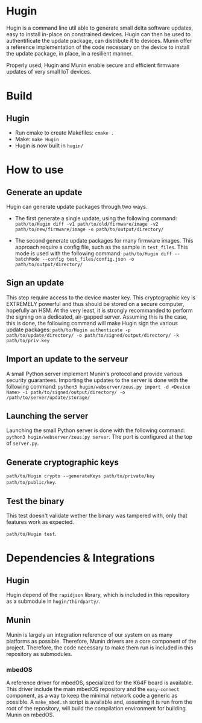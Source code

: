 # Hugin

Hugin is a command line util able to generate small delta software updates, easy to install in-place on constrained devices. Hugin can then be used to authentificate the update package, can distribute it to devices. Munin offer a reference implementation of the code necessary on the device to install the update package, in place, in a resilient manner.

Properly used, Hugin and Munin enable secure and efficient firmware updates of very small IoT devices.

# Build

## Hugin

- Run cmake to create Makefiles: `cmake .`
- Make: `make Hugin`
- Hugin is now built in `hugin/`

# How to use

## Generate an update

Hugin can generate update packages through two ways.

- The first generate a single update, using the following command: `path/to/Hugin diff -v1 path/to/old/firmware/image -v2 path/to/new/firmware/image -o path/to/output/directory/`

- The second generate update packages for many firmware images. This approach require a config file, such as the sample in `test_files`. This mode is used with the following command: `path/to/Hugin diff --batchMode --config test_files/config.json -o path/to/output/directory/`

## Sign an update

This step require access to the device master key. This cryptographic key is EXTREMELY powerful and thus should be stored on a secure computer, hopefully an HSM. At the very least, it is strongly recommanded to perform the signing on a dedicated, air-gapped server.
Assuming this is the case, this is done, the following command will make Hugin sign the various update packages: `path/to/Hugin authenticate -p path/to/update/directory/ -o path/to/signed/output/directory/ -k path/to/priv.key`

## Import an update to the serveur

A small Python server implement Munin's protocol and provide various security guarantees.
Importing the updates to the server is done with the following command: `python3 hugin/webserver/zeus.py import -d <Device Name> -i path/to/signed/output/directory/ -o /path/to/server/update/storage/`

## Launching the server

Launching the small Python server is done with the following command: `python3 hugin/webserver/zeus.py server`.
The port is configured at the top of `server.py`.

## Generate cryptographic keys

`path/to/Hugin crypto --generateKeys path/to/private/key path/to/public/key`.

## Test the binary

This test doesn't validate wether the binary was tampered with, only that features work as expected.

`path/to/Hugin test`.

# Dependencies & Integrations

## Hugin

Hugin depend of the `rapidjson` library, which is included in this repository as a submodule in `hugin/thirdparty/`.

## Munin

Munin is largely an integration reference of our system on as many platforms as possible. Therefore, Munin drivers are a core component of the project. Therefore, the code necessary to make them run is included in this repository as submodules.

### mbedOS

A reference driver for mbedOS, specialized for the K64F board is available.
This driver include the main mbedOS repository and the `easy-connect` component, as a way to keep the minimal network code a generic as possible.
A `make_mbed.sh` script is available and, assuming it is run from the root of the repository, will build the compilation environment for building Munin on mbedOS.